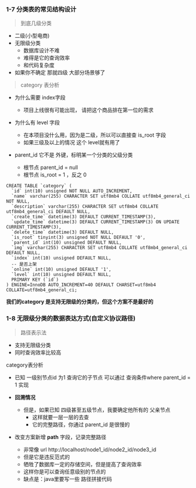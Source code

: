 ### 1-7 分类表的常见结构设计

> 到底几级分类

- 二级(小型电商)
- 无限级分类
    - 数据库设计不难
    - 难得是它的查询效率
    - 和代码复杂度
- 如果你不确定 那就四级 大部分场景够了

> category 表分析

- 为什么需要 index字段
    - 项目上线很有可能出现， 请把这个商品排在第一位的需求

- 为什么有 level 字段
    - 在本项目没什么用，因为是二级，所以可以直接查 is_root 字段
    - 如果三级及以上的情况 这个 level就有用了
- parent_id 它不是 外键，标明某一个分类的父级分类
    - 根节点 parent_id = null
    - 根节点 is_root = 1 ，反之 0 


```
CREATE TABLE `category` (
  `id` int(10) unsigned NOT NULL AUTO_INCREMENT,
  `name` varchar(255) CHARACTER SET utf8mb4 COLLATE utf8mb4_general_ci NOT NULL,
  `description` varchar(255) CHARACTER SET utf8mb4 COLLATE utf8mb4_general_ci DEFAULT NULL,
  `create_time` datetime(3) DEFAULT CURRENT_TIMESTAMP(3),
  `update_time` datetime(3) DEFAULT CURRENT_TIMESTAMP(3) ON UPDATE CURRENT_TIMESTAMP(3),
  `delete_time` datetime(3) DEFAULT NULL,
  `is_root` tinyint(3) unsigned NOT NULL DEFAULT '0',
  `parent_id` int(10) unsigned DEFAULT NULL,
  `img` varchar(255) CHARACTER SET utf8mb4 COLLATE utf8mb4_general_ci DEFAULT NULL,
  `index` int(10) unsigned DEFAULT NULL,
  -- 是否上架
  `online` int(10) unsigned DEFAULT '1',
  `level` int(10) unsigned DEFAULT NULL,
  PRIMARY KEY (`id`)
) ENGINE=InnoDB AUTO_INCREMENT=40 DEFAULT CHARSET=utf8mb4 COLLATE=utf8mb4_general_ci;
```

**我们的category 是支持无限级的分类的，但这个方案不是最好的**


### 1-8 无限级分类的数据表达方式(自定义协议路径)

> 路径表示法

- 支持无限级分类
- 同时查询效率比较高

category表分析

- 已知 一级别节点id 为1 查询它的子节点 可以通过 查询条件where parent_id = 1 实现
- **回溯情况**
    - 但是，如果已知 四级甚至五级节点，我要确定他所有的 父亲节点
        - 这样就要一层一层的去查
        - 它的完整路径，你通过 parent_id 是很慢的

- 改变方案新增 **path** 字段，记录完整路径
    - 非常像 url  http://localhost/node1_id/node2_id/node3_id
    - 但是它是违反范式的
    - 牺牲了数据库一定的存储空间，但是提高了查询效率
    - 这样你是可以查询任意级别的节点的
    - 缺点是：java里要写一些 路径拼接代码